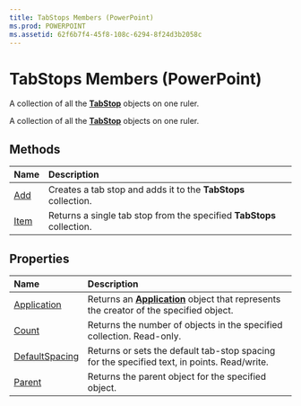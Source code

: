 ```yaml
---
title: TabStops Members (PowerPoint)
ms.prod: POWERPOINT
ms.assetid: 62f6b7f4-45f8-108c-6294-8f24d3b2058c
---
```



# TabStops Members (PowerPoint)
A collection of all the  **[TabStop](tabstop-object-powerpoint.md)** objects on one ruler.

A collection of all the  **[TabStop](tabstop-object-powerpoint.md)** objects on one ruler.


## Methods



|**Name**|**Description**|
|:-----|:-----|
|[Add](tabstops-add-method-powerpoint.md)|Creates a tab stop and adds it to the  **TabStops** collection.|
|[Item](tabstops-item-method-powerpoint.md)|Returns a single tab stop from the specified  **TabStops** collection.|

## Properties



|**Name**|**Description**|
|:-----|:-----|
|[Application](tabstops-application-property-powerpoint.md)|Returns an  **[Application](application-object-powerpoint.md)** object that represents the creator of the specified object.|
|[Count](tabstops-count-property-powerpoint.md)|Returns the number of objects in the specified collection. Read-only.|
|[DefaultSpacing](tabstops-defaultspacing-property-powerpoint.md)|Returns or sets the default tab-stop spacing for the specified text, in points. Read/write.|
|[Parent](tabstops-parent-property-powerpoint.md)|Returns the parent object for the specified object.|

